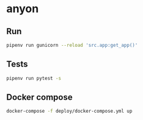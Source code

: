 # anyon

## Run

```bash
pipenv run gunicorn --reload 'src.app:get_app()'
```

## Tests

```bash
pipenv run pytest -s
```

## Docker compose

```bash
docker-compose -f deploy/docker-compose.yml up
```
